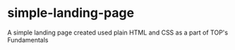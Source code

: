 # simple-landing-page

A simple landing page created used plain HTML and CSS as a part of TOP's Fundamentals
